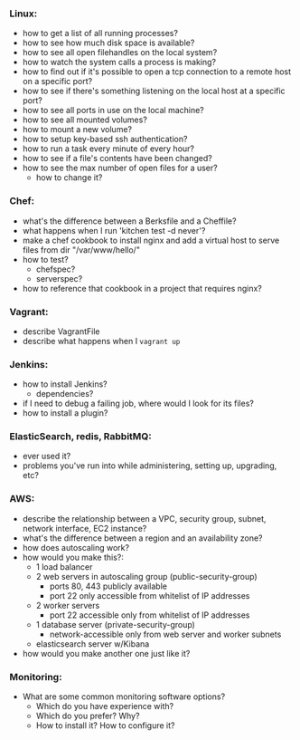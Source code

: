 

### Linux:
  - how to get a list of all running processes?
  - how to see how much disk space is available?
  - how to see all open filehandles on the local system?
  - how to watch the system calls a process is making?
  - how to find out if it's possible to open a tcp connection to a remote host on a specific port?
  - how to see if there's something listening on the local host at a specific port?
  - how to see all ports in use on the local machine?
  - how to see all mounted volumes?
  - how to mount a new volume?
  - how to setup key-based ssh authentication?
  - how to run a task every minute of every hour?
  - how to see if a file's contents have been changed?
  - how to see the max number of open files for a user?
    - how to change it?


### Chef:
  - what's the difference between a Berksfile and a Cheffile?
  - what happens when I run 'kitchen test -d never'?
  - make a chef cookbook to install nginx and add a virtual host to serve files from dir "/var/www/hello/"
  - how to test?
    - chefspec?
    - serverspec?
  - how to reference that cookbook in a project that requires nginx?


### Vagrant:
  - describe VagrantFile
  - describe what happens when I `vagrant up`


### Jenkins:
  - how to install Jenkins?
    - dependencies?
  - if I need to debug a failing job, where would I look for its files?
  - how to install a plugin?


### ElasticSearch, redis, RabbitMQ:
  - ever used it?
  - problems you've run into while administering, setting up, upgrading, etc?


### AWS:
  - describe the relationship between a VPC, security group, subnet, network interface, EC2 instance?
  - what's the difference between a region and an availability zone?
  - how does autoscaling work?
  - how would you make this?:
    - 1 load balancer
    - 2 web servers in autoscaling group (public-security-group)
      - ports 80, 443 publicly available
      - port 22 only accessible from whitelist of IP addresses
    - 2 worker servers
      - port 22 accessible only from whitelist of IP addresses
    - 1 database server (private-security-group)
      - network-accessible only from web server and worker subnets
    - elasticsearch server w/Kibana
  - how would you make another one just like it?


### Monitoring:
  - What are some common monitoring software options?
    - Which do you have experience with?
    - Which do you prefer?  Why?
    - How to install it?  How to configure it?

